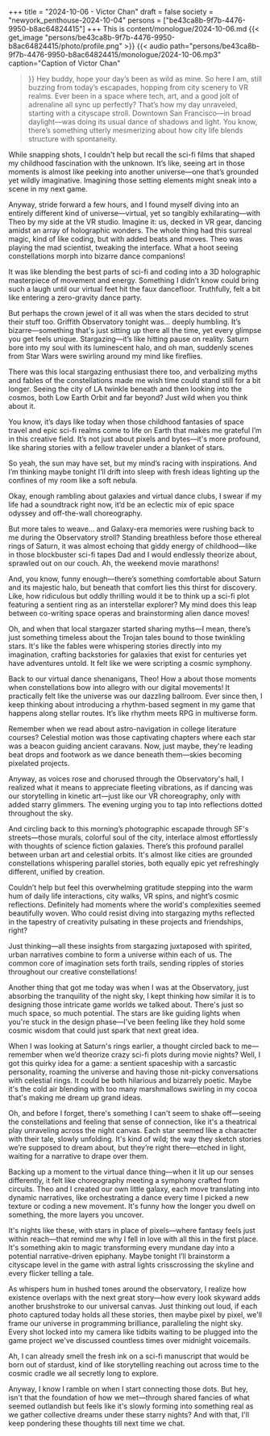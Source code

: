 +++
title = "2024-10-06 - Victor Chan"
draft = false
society = "newyork_penthouse-2024-10-04"
persons = ["be43ca8b-9f7b-4476-9950-b8ac64824415"]
+++
This is content/monologue/2024-10-06.md
{{< get_image "persons/be43ca8b-9f7b-4476-9950-b8ac64824415/photo/profile.png" >}}
{{< audio
    path="persons/be43ca8b-9f7b-4476-9950-b8ac64824415/monologue/2024-10-06.mp3" 
    caption="Caption of Victor Chan"
>}}
Hey buddy, hope your day’s been as wild as mine.
So here I am, still buzzing from today’s escapades, hopping from city scenery to VR realms. Ever been in a space where tech, art, and a good jolt of adrenaline all sync up perfectly? That’s how my day unraveled, starting with a cityscape stroll. Downtown San Francisco—in broad daylight—was doing its usual dance of shadows and light. You know, there’s something utterly mesmerizing about how city life blends structure with spontaneity.

While snapping shots, I couldn't help but recall the sci-fi films that shaped my childhood fascination with the unknown. It’s like, seeing art in those moments is almost like peeking into another universe—one that’s grounded yet wildly imaginative. Imagining those setting elements might sneak into a scene in my next game.

Anyway, stride forward a few hours, and I found myself diving into an entirely different kind of universe—virtual, yet so tangibly exhilarating—with Theo by my side at the VR studio. Imagine it: us, decked in VR gear, dancing amidst an array of holographic wonders. The whole thing had this surreal magic, kind of like coding, but with added beats and moves. Theo was playing the mad scientist, tweaking the interface. What a hoot seeing constellations morph into bizarre dance companions!

It was like blending the best parts of sci-fi and coding into a 3D holographic masterpiece of movement and energy. Something I didn’t know could bring such a laugh until our virtual feet hit the faux dancefloor. Truthfully, felt a bit like entering a zero-gravity dance party.

But perhaps the crown jewel of it all was when the stars decided to strut their stuff too. Griffith Observatory tonight was... deeply humbling. It’s bizarre—something that's just sitting up there all the time, yet every glimpse you get feels unique. Stargazing—it’s like hitting pause on reality. Saturn bore into my soul with its luminescent halo, and oh man, suddenly scenes from Star Wars were swirling around my mind like fireflies.

There was this local stargazing enthusiast there too, and verbalizing myths and fables of the constellations made me wish time could stand still for a bit longer. Seeing the city of LA twinkle beneath and then looking into the cosmos, both Low Earth Orbit and far beyond? Just wild when you think about it.

You know, it’s days like today when those childhood fantasies of space travel and epic sci-fi realms come to life on Earth that makes me grateful I’m in this creative field. It’s not just about pixels and bytes—it's more profound, like sharing stories with a fellow traveler under a blanket of stars.

So yeah, the sun may have set, but my mind’s racing with inspirations. And I’m thinking maybe tonight I’ll drift into sleep with fresh ideas lighting up the confines of my room like a soft nebula.

Okay, enough rambling about galaxies and virtual dance clubs, I swear if my life had a soundtrack right now, it’d be an eclectic mix of epic space odyssey and off-the-wall choreography.

But more tales to weave...
and Galaxy-era memories were rushing back to me during the Observatory stroll? Standing breathless before those ethereal rings of Saturn, it was almost echoing that giddy energy of childhood—like in those blockbuster sci-fi tapes Dad and I would endlessly theorize about, sprawled out on our couch. Ah, the weekend movie marathons!

And, you know, funny enough—there’s something comfortable about Saturn and its majestic halo, but beneath that comfort lies this thirst for discovery. Like, how ridiculous but oddly thrilling would it be to think up a sci-fi plot featuring a sentient ring as an interstellar explorer? My mind does this leap between co-writing space operas and brainstorming alien dance moves! 

Oh, and when that local stargazer started sharing myths—I mean, there’s just something timeless about the Trojan tales bound to those twinkling stars. It's like the fables were whispering stories directly into my imagination, crafting backstories for galaxies that exist for centuries yet have adventures untold. It felt like we were scripting a cosmic symphony. 

Back to our virtual dance shenanigans, Theo! How a about those moments when constellations bow into allegro with our digital movements! It practically felt like the universe was our dazzling ballroom. Ever since then, I keep thinking about introducing a rhythm-based segment in my game that happens along stellar routes. It’s like rhythm meets RPG in multiverse form. 

Remember when we read about astro-navigation in college literature courses? Celestial motion was those captivating chapters where each star was a beacon guiding ancient caravans. Now, just maybe, they're leading beat drops and footwork as we dance beneath them—skies becoming pixelated projects.

Anyway, as voices rose and chorused through the Observatory's hall, I realized what it means to appreciate fleeting vibrations, as if dancing was our storytelling in kinetic art—just like our VR choreography, only with added starry glimmers. The evening urging you to tap into reflections dotted throughout the sky.

And circling back to this morning’s photographic escapade through SF's streets—those murals, colorful soul of the city, interlace almost effortlessly with thoughts of science fiction galaxies. There’s this profound parallel between urban art and celestial orbits. It's almost like cities are grounded constellations whispering parallel stories, both equally epic yet refreshingly different, unified by creation.

Couldn’t help but feel this overwhelming gratitude stepping into the warm hum of daily life interactions, city walks, VR spins, and night’s cosmic reflections. Definitely had moments where the world's complexities seemed beautifully woven. Who could resist diving into stargazing myths reflected in the tapestry of creativity pulsating in these projects and friendships, right?

Just thinking—all these insights from stargazing juxtaposed with spirited, urban narratives combine to form a universe within each of us. The common core of imagination sets forth trails, sending ripples of stories throughout our creative constellations!


Another thing that got me today was when I was at the Observatory, just absorbing the tranquility of the night sky, I kept thinking how similar it is to designing those intricate game worlds we talked about. There's just so much space, so much potential. The stars are like guiding lights when you're stuck in the design phase—I've been feeling like they hold some cosmic wisdom that could just spark that next great idea.

When I was looking at Saturn's rings earlier, a thought circled back to me—remember when we’d theorize crazy sci-fi plots during movie nights? Well, I got this quirky idea for a game: a sentient spaceship with a sarcastic personality, roaming the universe and having those nit-picky conversations with celestial rings. It could be both hilarious and bizarrely poetic. Maybe it's the cold air blending with too many marshmallows swirling in my cocoa that's making me dream up grand ideas.

Oh, and before I forget, there's something I can't seem to shake off—seeing the constellations and feeling that sense of connection, like it's a theatrical play unraveling across the night canvas. Each star seemed like a character with their tale, slowly unfolding. It's kind of wild; the way they sketch stories we’re supposed to dream about, but they’re right there—etched in light, waiting for a narrative to drape over them.

Backing up a moment to the virtual dance thing—when it lit up our senses differently, it felt like choreography meeting a symphony crafted from circuits. Theo and I created our own little galaxy, each move translating into dynamic narratives, like orchestrating a dance every time I picked a new texture or coding a new movement. It's funny how the longer you dwell on something, the more layers you uncover.

It's nights like these, with stars in place of pixels—where fantasy feels just within reach—that remind me why I fell in love with all this in the first place. It's something akin to magic transforming every mundane day into a potential narrative-driven epiphany. Maybe tonight I’ll brainstorm a cityscape level in the game with astral lights crisscrossing the skyline and every flicker telling a tale.

As whispers hum in hushed tones around the observatory, I realize how existence overlaps with the next great story—how every look skyward adds another brushstroke to our universal canvas. Just thinking out loud, if each photo captured today holds all these stories, then maybe pixel by pixel, we'll frame our universe in programming brilliance, paralleling the night sky. Every shot locked into my camera like tidbits waiting to be plugged into the game project we've discussed countless times over midnight voicemails.

Ah, I can already smell the fresh ink on a sci-fi manuscript that would be born out of stardust, kind of like storytelling reaching out across time to the cosmic cradle we all secretly long to explore.

Anyway, I know I ramble on when I start connecting those dots. But hey, isn't that the foundation of how we met—through shared fancies of what seemed outlandish but feels like it's slowly forming into something real as we gather collective dreams under these starry nights?
And with that, I'll keep pondering these thoughts till next time we chat.

